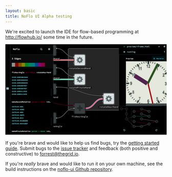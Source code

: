 ```yaml
---
layout: basic
title: NoFlo UI Alpha testing
---
```


We're excited to launch the IDE for flow-based programming at http://flowhub.io/ some time in the future. 

![screen shot of Flowhub IDE 2014-04-03](ScreenShot-2014-04-03.png)

If you're brave and would like to help us find bugs, try the [getting started guide](http://flowhub.io/documentation/getting-started-browser/). Submit bugs to the [issue tracker](https://github.com/noflo/noflo-ui/issues) and feedback (both positive and constructive) to [forrest@thegrid.io](mailto:forrest@thegrid.io?subject=flowhub-ide).

If you're *really* brave and would like to run it on your own machine, see the build instructions on the [noflo-ui Github repository](https://github.com/noflo/noflo-ui).